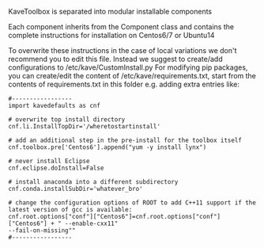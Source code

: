 KaveToolbox is separated into modular installable components

Each component inherits from the Component class and contains the
complete instructions for installation on Centos6/7 or Ubuntu14

To overwrite these instructions in the case of local variations we don't recommend you to edit this file.
Instead we suggest to create/add configurations to /etc/kave/CustomInstall.py
For modifying pip packages, you can create/edit the content of /etc/kave/requirements.txt, start from
the contents of requirements.txt in this folder
e.g. adding extra entries like:

```
#-----------------
import kavedefaults as cnf

# overwrite top install directory
cnf.li.InstallTopDir='/wheretostartinstall'

# add an additional step in the pre-install for the toolbox itself
cnf.toolbox.pre['Centos6'].append("yum -y install lynx")

# never install Eclipse
cnf.eclipse.doInstall=False

# install anaconda into a different subdirectory
cnf.conda.installSubDir='whatever_bro'

# change the configuration options of ROOT to add C++11 support if the latest version of gcc is available:
cnf.root.options["conf"]["Centos6"]=cnf.root.options["conf"]["Centos6"] + " --enable-cxx11"
--fail-on-missing""
#-----------------
```